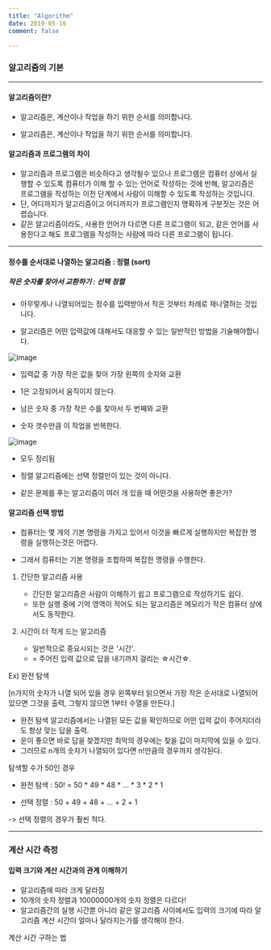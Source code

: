 ```yaml
---
title: "Algorithm"
date: 2019-05-16
comment: false

---
```


### 알고리즘의 기본

----

#### 알고리즘이란?

- 알고리즘은, 계산이나 작업을 하기 위한 순서를 의미합니다.

- 알고리즘은, 계산이나 작업을 하기 위한 순서를 의미합니다.



#### 알고리즘과 프로그램의 차이

- 알고리즘과 프로그램은 비슷하다고 생각될수 있으나 프로그램은 컴퓨터 상에서 실행할 수 있도록 컴퓨터가 이해 할 수 있는 언어로 작성하는 것에 반해, 알고리즘은 프로그램을 작성하는 이전 단계에서 사람이 이해할 수 있도록 작성하는 것입니다.
- 단, 어디까지가 알고리즘이고 어디까지가 프로그램인지 명확하게 구분짓는 것은 어렵습니다.
- 같은 알고리즘이라도, 사용한 언어가 다르면 다른 프로그램이 되고, 같은 언어를 사용한다고 해도 프로그램을 작성하는 사람에 따라 다른 프로그램이 됩니다.



-----



#### 정수를 순서대로 나열하는 알고리즘 : 정렬 (sort)

##### 	작은 숫자를 찾아서 교환하기 : 선택 정렬

- 아무렇게나 나열되어있는 정수를 입력받아서 작은 것부터 차례로 재나열하는 것입니다.

- 알고리즘은 어떤 입력값에 대해서도 대응할 수 있는 일반적인 방법을 기술해야합니다.



![image](https://user-images.githubusercontent.com/26815767/57982966-421ed000-7a87-11e9-834b-93d7e464d7c1.png)

- 입력값 중 가장 작은 값을 찾아 가장 왼쪽의 숫자와 교환

- 1은 고정되어서 움직이지 않는다.

- 남은 숫자 중 가장 작은 수를 찾아서 두 번째와 교환

- 숫자 갯수만큼 이 작업을 반복한다.

  

![image](https://user-images.githubusercontent.com/26815767/57983057-75ae2a00-7a88-11e9-97d5-fe989d299048.png)

- 모두 정리됨

  

- 정렬 알고리즘에는 선택 정렬만이 있는 것이 아니다.
- 같은 문제를 푸는 알고리즘이 여러 개 있을 때 어떤것을 사용하면 좋은가?



#### 알고리즘 선택 방법

- 컴퓨터는 몇 개의 기본 명령을 가지고 있어서 이것을 빠르게 실행하지만 복잡한 명령을 실행하는것은 어렵다.

- 그래서 컴퓨터는 기본 명령을 조합하여 복잡한 명령을 수행한다.

1. 간단한 알고리즘 사용
   - 간단한 알고리즘은 사람이 이해하기 쉽고 프로그램으로 작성하기도 쉽다.
   - 또한 실행 중에 기억 영역이 적어도 되는 알고리즘은 메모리가 작은 컴퓨터 상에서도 동작한다.

2. 시간이 더 적게 드는 알고리즘
   - 일반적으로 중요시되는 것은 '시간'.
   -  = 주어진 입력 값으로 답을 내기까지 걸리는 ☆시간☆.



Ex) 완전 탐색

[n가지의 숫자가 나열 되어 있을 경우 왼쪽부터 읽으면서 가장 작은 순서대로 나열되어 있으면 그것을 출력, 
그렇지 않으면 1부터 수열을 만든다.]

- 완전 탐색 알고리즘에서는 나열된 모든 값을 확인하므로 어떤 입력 값이 주어지더라도 항상 맞는 답을 출력.
- 운이 좋으면 바로 답을 찾겠지만 최악의 경우에는 찾을 값이 마지막에 있을 수 있다.
- 그러므로 n개의 숫자가 나열되어 있다면 n!만큼의 경우까지 생각된다.



탐색할 수가 50인 경우

- 완전 탐색 : 50! = 50 * 49 * 48 * ... * 3 * 2 * 1

- 선택 정렬 : 50 + 49 + 48 + ... + 2 + 1

-> 선택 정렬의 경우가 훨씬 적다.



----



### 계산 시간 측정



#### 입력 크기와 계산 시간과의 관계 이해하기

- 알고리즘에 따라 크게 달라짐
- 10개의 숫자 정렬과 10000000개의 숫자 정렬은 다르다!
- 알고리즘간의 실행 시간뿐 아니라 같은 알고리즘 사이에서도 입력의 크기에 따라 알고리즘 계산 시간이 얼마나 달라지는가를 생각해야 한다.

계산 시간 구하는 법








